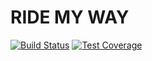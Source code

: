 # RIDE MY WAY
[![Build Status](https://www.travis-ci.org/JojiAndela/ride-my-way-react.svg?branch=develop)](https://www.travis-ci.org/JojiAndela/ride-my-way-react)
[![Test Coverage](https://api.codeclimate.com/v1/badges/6bb48ff1683f9cf5f1d8/test_coverage)](https://codeclimate.com/github/JojiAndela/ride-my-way-react/test_coverage)
